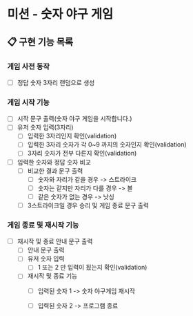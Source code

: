 # 미션 - 숫자 야구 게임

## 📋 구현 기능 목록

### 게임 사전 동작
- [ ] 정답 숫자 3자리 랜덤으로 생성
    

### 게임 시작 기능
- [ ] 시작 문구 출력(숫자 야구 게임을 시작합니다.)
- [ ] 유저 숫자 입력(3자리)
    - [ ] 입력한 3자리인지 확인(validation)
    - [ ] 입력한 3자리 숫자가 각 0~9 까지의 숫자인지 확인(validation)
    - [ ] 3자리 숫자가 전부 다른지 확인(validation)

- [ ] 입력한 숫자와 정답 숫자 비교
    - [ ] 비교한 결과 문구 출력
        - [ ] 숫자와 자리가 같을 경우 -> 스트라이크
        - [ ] 숫자는 같지만 자리가 다를 경우 -> 볼
        - [ ] 같은 숫자가 없는 경우 -> 낫싱
    -[ ] 3스트라이크일 경우 승리 및 게임 종료 문구 출력

### 게임 종료 및 재시작 기능

-[ ] 재시작 및 종료 안내 문구 출력
    - [ ] 안내 문구 출력
    - [ ] 유저 숫자 입력
        - [ ] 1 또는 2 만 입력이 됬는지 확인(validation)
    - [ ] 재시작 및 종료 기능
      - [ ] 입력된 숫자 1 -> 숫자 야구게임 재시작
      - [ ] 입력된 숫자 2 -> 프로그램 종료
    